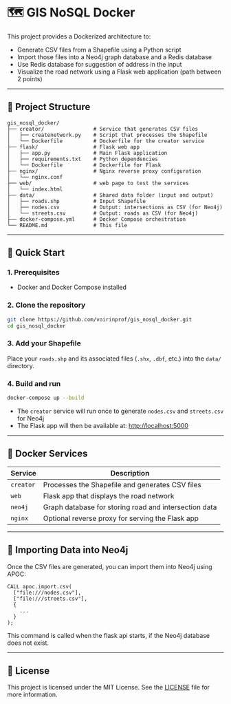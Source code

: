 # 🗺️ GIS NoSQL Docker

This project provides a Dockerized architecture to:

- Generate CSV files from a Shapefile using a Python script
- Import those files into a Neo4j graph database and a Redis database
- Use Redis database for suggestion of address in the input
- Visualize the road network using a Flask web application (path between 2 points)

---

## 📁 Project Structure

```
gis_nosql_docker/
├── creator/                # Service that generates CSV files
│   ├── createnetwork.py    # Script that processes the Shapefile
│   └── Dockerfile          # Dockerfile for the creator service
├── flask/                  # Flask web app
│   ├── app.py              # Main Flask application
│   ├── requirements.txt    # Python dependencies
│   └── Dockerfile          # Dockerfile for Flask
├── nginx/                  # Nginx reverse proxy configuration
│   └── nginx.conf
├── web/                    # web page to test the services
│   └── index.html
├── data/                   # Shared data folder (input and output)
│   ├── roads.shp           # Input Shapefile
│   ├── nodes.csv           # Output: intersections as CSV (for Neo4j)
│   └── streets.csv         # Output: roads as CSV (for Neo4j)
├── docker-compose.yml      # Docker Compose orchestration
└── README.md               # This file
```

---

## 🚀 Quick Start

### 1. Prerequisites

- Docker and Docker Compose installed

### 2. Clone the repository

```bash
git clone https://github.com/voirinprof/gis_nosql_docker.git
cd gis_nosql_docker
```

### 3. Add your Shapefile

Place your `roads.shp` and its associated files (`.shx`, `.dbf`, etc.) into the `data/` directory.

### 4. Build and run

```bash
docker-compose up --build
```

- The `creator` service will run once to generate `nodes.csv` and `streets.csv` for Neo4j
- The Flask app will then be available at: [http://localhost:5000](http://localhost:5000)

---

## 🧱 Docker Services

| Service   | Description                                       |
|-----------|---------------------------------------------------|
| `creator` | Processes the Shapefile and generates CSV files   |
| `web`     | Flask app that displays the road network          |
| `neo4j`   | Graph database for storing road and intersection data |
| `nginx`   | Optional reverse proxy for serving the Flask app  |

---

## 🔄 Importing Data into Neo4j

Once the CSV files are generated, you can import them into Neo4j using APOC:

```cypher
CALL apoc.import.csv(
  ["file:///nodes.csv"],
  ["file:///streets.csv"],
  {
    ...
  }
);
```
This command is called when the flask api starts, if the Neo4j database does not exist.

---

## 📄 License

This project is licensed under the MIT License. See the [LICENSE](LICENSE) file for more information.
